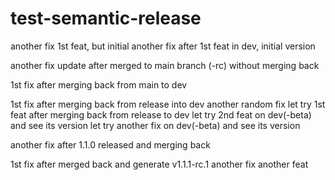 # test-semantic-release
another fix
1st feat, but initial
another fix after 1st feat in dev, initial version

another fix update after merged to main branch (-rc) without merging back

1st fix after merging back from main to dev

1st fix after merging back from release into dev
another random fix
let try 1st feat after merging back from release to dev
let try 2nd feat on dev(-beta) and see its version
let try another fix on dev(-beta) and see its version

another fix after 1.1.0 released and merging back

1st fix after merged back and generate v1.1.1-rc.1
another fix
another feat